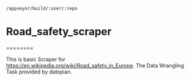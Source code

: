 	/appveyor/build/:user/:repo

# Road_safety_scraper

========

This is basic Scraper for https://en.wikipedia.org/wiki/Road_safety_in_Europe.
The Data Wrangling Task provided by datopian.
